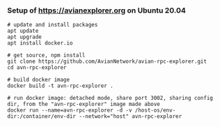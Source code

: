 ### Setup of https://avianexplorer.org on Ubuntu 20.04

	# update and install packages
	apt update
	apt upgrade
	apt install docker.io
	
	# get source, npm install
	git clone https://github.com/AvianNetwork/avian-rpc-explorer.git
	cd avn-rpc-explorer
	
	# build docker image
	docker build -t avn-rpc-explorer .

	# run docker image: detached mode, share port 3002, sharing config dir, from the "avn-rpc-explorer" image made above
	docker run --name=avn-rpc-explorer -d -v /host-os/env-dir:/container/env-dir --network="host" avn-rpc-explorer
	